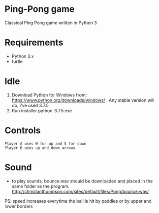 # Ping-Pong game
Classical Ping Pong game written in Python 3

# Requirements


  - Python 3.x
  - turtle
  
 # Idle 
 1. Download Python for Windows from: https://www.python.org/downloads/windows/ . 
 Any stable version will do, i've used 3.7.5
 2. Run installer python-3.7.5.exe 

  # Controls
    Player A uses W for up and S for down
    Player B uses up and down arrows

  # Sound
  - to play sounds, bounce.wav should be downloaded and placed in the same folder as the program.
   http://christianthompson.com/sites/default/files/Pong/bounce.wav/ 

PS: speed increases everytime the ball is hit by paddles or by upper and lower borders
